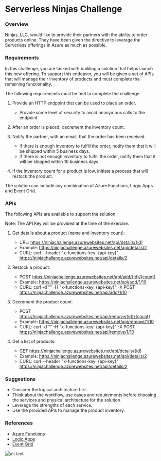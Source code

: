 # Serverless Ninjas Challenge

### Overview

Ninjas, LLC. would like to provide their partners with the ability to order products online. They have been given the directive to leverage the Serverless offerings in Azure as much as possible. 

### Requirements
In this challenge, you are tasked with building a solution that helps launch this new offering. To support this endeavor, you will be given a set of APIs that will manage their inventory of products and must complete the remaining functionality.

The following requirements must be met to complete the challenge:

1) Provide an HTTP endpoint that can be used to place an order.
   * Provide some level of security to avoid anonymous calls to the endpoint

2) After an order is placed, decrement the inventory count. 

3) Notify the partner, with an email, that the order has been received. 
   * If there is enough inventory to fulfill the order, notify them that it will be shipped within 5 business days.
   * If there is not enough inventory to fulfill the order, notify them that it will be shipped within 10 business days.
   
4) If the inventory count for a product is low, initiate a process that will restock the product. 

The solution can include any combination of Azure Functions, Logic Apps and Event Grid. 

###  APIs
The following APIs are available to support the solution. 

Note: The API Key will be provided at the time of the exercise.

1) Get details about a product (name and inventory count): 
   * URL: https://ninjachallenge.azurewebsites.net/api/details/{id}
   * Example: https://ninjachallenge.azurewebsites.net/api/details/2
   * CURL: curl --header "x-functions-key: {api-key}" https://ninjachallenge.azurewebsites.net/api/details/2
   
2) Restock a product: 
   * POST https://ninjachallenge.azurewebsites.net/api/add/{id}/{count}
   * Example: https://ninjachallenge.azurewebsites.net/api/add/1/10
   * CURL: curl -d "" -H "x-functions-key: {api-key}" -X POST https://ninjachallenge.azurewebsites.net/api/add/1/10
   
3) Decrement the product count: 
   * POST https://ninjachallenge.azurewebsites.net/api/remove/{id}/{count}
   * Example: https://ninjachallenge.azurewebsites.net/api/remove/1/10
   * CURL: curl -d "" -H "x-functions-key: {api-key}" -X POST https://ninjachallenge.azurewebsites.net/api/remove/1/10
   
4) Get a list of products: 
   * GET https://ninjachallenge.azurewebsites.net/api/details/{id}
   * Example: https://ninjachallenge.azurewebsites.net/api/details/2
   * CURL: curl --header "x-functions-key: {api-key}" https://ninjachallenge.azurewebsites.net/api/details/2

### Suggestions
* Consider the logical architecture first. 
* Think about the workflow, use cases and requirements before choosing the services and physical architecture for the solution.
* Leverage the strengths of each service.
* Use the provided APIs to manage the product inventory.

### References
* [Azure Functions](https://docs.microsoft.com/en-us/azure/azure-functions/functions-overview "Azure Functions")
* [Logic Apps](https://docs.microsoft.com/en-us/azure/logic-apps/ "Azure Logic Apps")
* [Event Grid](https://docs.microsoft.com/en-us/azure/event-grid/overview "Azure Event Grid")

![alt text](https://github.com/codingwithsasquatch/serverless_ninjas_workshop/raw/master/7-Serverless_Challenge/Ninja.jpg "Serverless Challenge")
